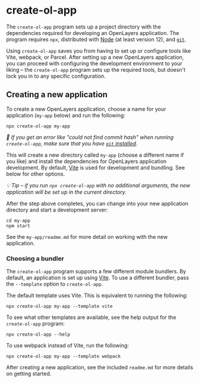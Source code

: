 # create-ol-app

The `create-ol-app` program sets up a project directory with the dependencies required for developing an OpenLayers application.  The program requires `npx`, distributed with [Node](https://nodejs.org/) (at least version 12), and [`git`](https://github.com/git-guides/install-git).

Using `create-ol-app` saves you from having to set up or configure tools like Vite, webpack, or Parcel.  After setting up a new OpenLayers application, you can proceed with configuring the development environment to your liking – the `create-ol-app` program sets up the required tools, but doesn't lock you in to any specific configuration.

## Creating a new application

To create a new OpenLayers application, choose a name for your application (`my-app` below) and run the following:

    npx create-ol-app my-app

*🐛  If you get an error like "could not find commit hash" when running `create-ol-app`, make sure that you have [`git` installed](https://github.com/git-guides/install-git)*.

This will create a new directory called `my-app` (choose a different name if you like) and install the dependencies for OpenLayers application development.  By default, [Vite](https://vitejs.dev/) is used for development and bundling.  See below for other options.

*💡 Tip – if you run `npx create-ol-app` with no additional arguments, the new application will be set up in the current directory.*

After the step above completes, you can change into your new application directory and start a development server:

    cd my-app
    npm start

See the `my-app/readme.md` for more detail on working with the new application.

### Choosing a bundler

The `create-ol-app` program supports a few different module bundlers.  By default, an application is set up using [Vite](https://vitejs.dev/).  To use a different bundler, pass the `--template` option to `create-ol-app`.

The default template uses Vite.  This is equivalent to running the following:

    npx create-ol-app my-app --template vite

To see what other templates are available, see the help output for the `create-ol-app` program:

    npx create-ol-app --help

To use webpack instead of Vite, run the following:

    npx create-ol-app my-app --template webpack

After creating a new application, see the included `readme.md` for more details on getting started.
